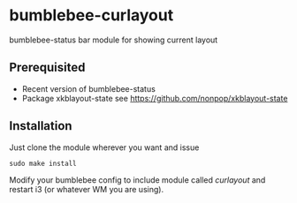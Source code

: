 # bumblebee-curlayout
bumblebee-status bar module for showing current layout

## Prerequisited

* Recent version of bumblebee-status
* Package xkblayout-state see https://github.com/nonpop/xkblayout-state

## Installation
Just clone the module wherever you want and issue

`sudo make install`

Modify your bumblebee config to include module called *curlayout* and restart i3 (or whatever WM you are using).
